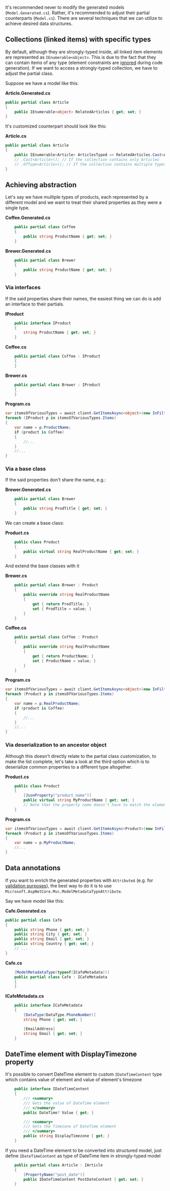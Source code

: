 It's recommended never to modify the generated models (`Model.Generated.cs`). Rather, it's recommended to adjust their partial counterparts (`Model.cs`). There are several techniques that we can utilize to achieve desired data structures.

## Collections (linked items) with specific types
By default, although they are strongly-typed inside, all linked item elements are represented as `IEnumerable<object>`. This is due to the fact that they can contain items of any type (element constraints are [ignored](https://github.com/kontent-ai/model-generator-net/issues/90) during code generation). If we want to access a strongly-typed collection, we have to adjust the partial class.

Suppose we have a model like this:

**Article.Generated.cs**
```csharp
public partial class Article
{
    public IEnumerable<object> RelatedArticles { get; set; }
}
```
   
It's customized counterpart should look like this:

**Article.cs**
```csharp
public partial class Article
{
    public IEnumerable<Article> ArticlesTyped => RelatedArticles.Cast<Article>();
    // .Cast<Article>(); // If the collection contains only Articles
    // .OfType<Article>(); // If the collection contains multiple types
}    
```

## Achieving abstraction
Let's say we have multiple types of products, each represented by a different model and we want to treat their shared properties as they were a single type.

**Coffee.Generated.cs**
```csharp
    public partial class Coffee
    {
        public string ProductName { get; set; }
    }
```

**Brewer.Generated.cs**
```csharp
    public partial class Brewer
    {
        public string ProductName { get; set; }
    }
```

### Via interfaces
If the said properties share their names, the easiest thing we can do is add an interface to their partials.

**IProduct**
```csharp
    public interface IProduct
    {
        string ProductName { get; set; }
    }
```

**Coffee.cs**
```csharp
    public partial class Coffee : IProduct
    {
    }
```

**Brewer.cs**
```csharp
    public partial class Brewer : IProduct
    {
    }
```

**Program.cs**
```csharp
var itemsOfVariousTypes = await client.GetItemsAsync<object>(new InFilter("system.type", "brewer", "coffee"));
foreach (IProduct p in itemsOfVariousTypes.Items)
{
    var name = p.ProductName;
    if (product is Coffee)
    {
        //...
    }
    //...
}
```

### Via a base class
If the said properties don't share the name, e.g.:

**Brewer.Generated.cs**
```csharp
    public partial class Brewer
    {
        public string ProdTitle { get; set; }
    }
```

We can create a base class:

**Product.cs**
```csharp
    public class Product
    {
        public virtual string RealProductName { get; set; }
    }
```

And extend the base classes with it

**Brewer.cs**
```csharp
    public partial class Brewer : Product
    {
        public override string RealProductName
        {
            get { return ProdTitle; }
            set { ProdTitle = value; }
        }
    }
```

**Coffee.cs**
```csharp
    public partial class Coffee : Product
    {
        public override string RealProductName
        {
            get { return ProductName; }
            set { ProductName = value; }
        }
    }
```

**Program.cs**
```csharp
var itemsOfVariousTypes = await client.GetItemsAsync<object>(new InFilter("system.type", "brewer", "coffee"));
foreach (Product p in itemsOfVariousTypes.Items)
{
    var name = p.RealProductName;
    if (product is Coffee)
    {
        //...
    }
    //...
}
```

### Via deserialization to an ancestor object
Although this doesn't directly relate to the partial class customization, to make the list complete, let's take a look at the third option which is to deserialize common properties to a different type altogether.

**Product.cs**
```csharp
    public class Product
    {        
        [JsonProperty("product_name")]
        public virtual string MyProductName { get; set; } 
        // Note that the property name doesn't have to match the element name. This enables deserialization of an element multiple times into different properties.
    }
```

**Program.cs**
```csharp
var itemsOfVariousTypes = await client.GetItemsAsync<Product>(new InFilter("system.type", "brewer", "coffee"));
foreach (Product p in itemsOfVariousTypes.Items)
{
    var name = p.MyProductName;
    //...
}
```

## Data annotations
If you want to enrich the generated properties with `Attribute`s (e.g. for [validation purposes](https://docs.microsoft.com/en-us/aspnet/core/tutorials/first-mvc-app/validation)), the best way to do it is to use `Microsoft.AspNetCore.Mvc.ModelMetadataTypeAttribute`.

Say we have model like this:

**Cafe.Generated.cs**
```csharp
public partial class Cafe
{
    public string Phone { get; set; }
    public string City { get; set; }
    public string Email { get; set; }
    public string Country { get; set; }
    // ...
}
```


**Cafe.cs**
```csharp
    [ModelMetadataType(typeof(ICafeMetadata))]
    public partial class Cafe : ICafeMetadata
    {
    }
```

**ICafeMetadata.cs**
```csharp
    public interface ICafeMetadata
    {
        [DataType(DataType.PhoneNumber)]
        string Phone { get; set; }

        [EmailAddress]
        string Email { get; set; }
    }
```

## DateTime element with DisplayTimezone property

It's possible to convert DateTime element to custom `IDateTimeContent` type which contains value of element and value of element's timezone
```csharp
    public interface IDateTimeContent
    {
        /// <summary>
        /// Gets the value of DateTime element
        /// </summary>
        public DateTime? Value { get; }

        /// <summary>
        /// Gets the Timezone of DateTime element
        /// </summary>
        public string DisplayTimezone { get; }
    }
```
If you need a DateTime element to be converted into structured model, just define `IDateTimeContent` as type of DateTime item in strongly-typed model
```csharp
    public partial class Article : IArticle
    {
        [PropertyName("post_date")]
        public IDateTimeContent PostDateContent { get; set; }
    }
```
